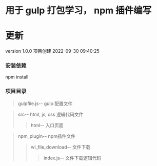 # 用于 gulp 打包学习， npm 插件编写

# 更新
version 1.0.0
项目创建               2022-09-30 09:40:25

### 安装依赖  
npm install

### 项目目录
>gulpfile.js--        gulp 配置文件

>src--        html, js, css 逻辑代码文件
>> html--        入口页面

>npm_plugin--        npm插件文件
>> wl_file_download--        文件下载
>>> index.js--        文件下载逻辑代码 
